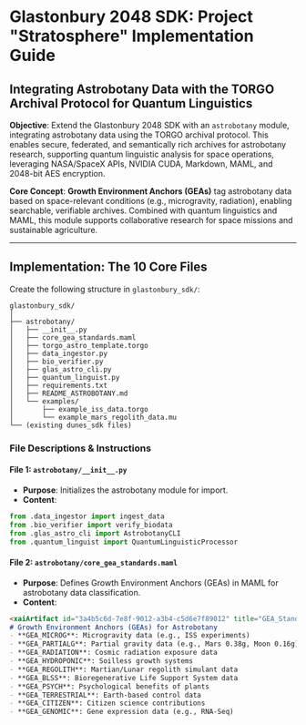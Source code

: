 # Glastonbury 2048 SDK: Project "Stratosphere" Implementation Guide
## Integrating Astrobotany Data with the TORGO Archival Protocol for Quantum Linguistics

**Objective**: Extend the Glastonbury 2048 SDK with an `astrobotany` module, integrating astrobotany data using the TORGO archival protocol. This enables secure, federated, and semantically rich archives for astrobotany research, supporting quantum linguistic analysis for space operations, leveraging NASA/SpaceX APIs, NVIDIA CUDA, Markdown, MAML, and 2048-bit AES encryption.

**Core Concept**: **Growth Environment Anchors (GEAs)** tag astrobotany data based on space-relevant conditions (e.g., microgravity, radiation), enabling searchable, verifiable archives. Combined with quantum linguistics and MAML, this module supports collaborative research for space missions and sustainable agriculture.

---

## Implementation: The 10 Core Files

Create the following structure in `glastonbury_sdk/`:

```
glastonbury_sdk/
│
├── astrobotany/
│   ├── __init__.py
│   ├── core_gea_standards.maml
│   ├── torgo_astro_template.torgo
│   ├── data_ingestor.py
│   ├── bio_verifier.py
│   ├── glas_astro_cli.py
│   ├── quantum_linguist.py
│   ├── requirements.txt
│   ├── README_ASTROBOTANY.md
│   └── examples/
│       ├── example_iss_data.torgo
│       └── example_mars_regolith_data.mu
└── (existing dunes_sdk files)
```

### File Descriptions & Instructions

#### File 1: `astrobotany/__init__.py`
- **Purpose**: Initializes the astrobotany module for import.
- **Content**:
```python
from .data_ingestor import ingest_data
from .bio_verifier import verify_biodata
from .glas_astro_cli import AstrobotanyCLI
from .quantum_linguist import QuantumLinguisticProcessor
```

#### File 2: `astrobotany/core_gea_standards.maml`
- **Purpose**: Defines Growth Environment Anchors (GEAs) in MAML for astrobotany data classification.
- **Content**:
```markdown
<xaiArtifact id="3a4b5c6d-7e8f-9012-a3b4-c5d6e7f89012" title="GEA_Standards" contentType="text/markdown">
# Growth Environment Anchors (GEAs) for Astrobotany
- **GEA_MICROG**: Microgravity data (e.g., ISS experiments)
- **GEA_PARTIALG**: Partial gravity data (e.g., Mars 0.38g, Moon 0.16g)
- **GEA_RADIATION**: Cosmic radiation exposure data
- **GEA_HYDROPONIC**: Soilless growth systems
- **GEA_REGOLITH**: Martian/Lunar regolith simulant data
- **GEA_BLSS**: Bioregenerative Life Support System data
- **GEA_PSYCH**: Psychological benefits of plants
- **GEA_TERRESTRIAL**: Earth-based control data
- **GEA_CITIZEN**: Citizen science contributions
- **GEA_GENOMIC**: Gene expression data (e.g., RNA-Seq)